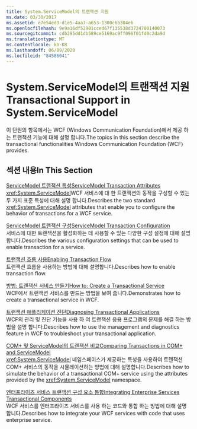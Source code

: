 ```yaml
---
title: System.ServiceModel의 트랜잭션 지원
ms.date: 03/30/2017
ms.assetid: e7e54ed3-d1e5-4aa7-a653-1300c6b304eb
ms.openlocfilehash: 9e9a16df52901cced67f135538d3724700140073
ms.sourcegitcommit: cdb295dd1db589ce5169ac9ff096f01fd0c2da9d
ms.translationtype: MT
ms.contentlocale: ko-KR
ms.lasthandoff: 06/09/2020
ms.locfileid: "84586041"
---
```

# <a name="transactional-support-in-systemservicemodel"></a><span data-ttu-id="e053c-102">System.ServiceModel의 트랜잭션 지원</span><span class="sxs-lookup"><span data-stu-id="e053c-102">Transactional Support in System.ServiceModel</span></span>
<span data-ttu-id="e053c-103">이 단원의 항목에서는 WCF (Windows Communication Foundation)에서 제공 하는 트랜잭션 기능에 대해 설명 합니다.</span><span class="sxs-lookup"><span data-stu-id="e053c-103">The topics in this section describe the transactional functionalities Windows Communication Foundation (WCF) provides.</span></span>  
  
## <a name="in-this-section"></a><span data-ttu-id="e053c-104">섹션 내용</span><span class="sxs-lookup"><span data-stu-id="e053c-104">In This Section</span></span>  
 [<span data-ttu-id="e053c-105">ServiceModel 트랜잭션 특성</span><span class="sxs-lookup"><span data-stu-id="e053c-105">ServiceModel Transaction Attributes</span></span>](servicemodel-transaction-attributes.md)  
 <span data-ttu-id="e053c-106"><xref:System.ServiceModel>WCF 서비스에 대 한 트랜잭션의 동작을 구성할 수 있는 두 가지 표준 특성에 대해 설명 합니다.</span><span class="sxs-lookup"><span data-stu-id="e053c-106">Describes the two standard <xref:System.ServiceModel> attributes that enable you to configure the behavior of transactions for a WCF service.</span></span>  
  
 [<span data-ttu-id="e053c-107">ServiceModel 트랜잭션 구성</span><span class="sxs-lookup"><span data-stu-id="e053c-107">ServiceModel Transaction Configuration</span></span>](servicemodel-transaction-configuration.md)  
 <span data-ttu-id="e053c-108">서비스에 대한 트랜잭션을 활성화하는 데 사용할 수 있는 다양한 구성 설정에 대해 설명합니다.</span><span class="sxs-lookup"><span data-stu-id="e053c-108">Describes the various configuration settings that can be used to enable transaction for a service.</span></span>  
  
 [<span data-ttu-id="e053c-109">트랜잭션 흐름 사용</span><span class="sxs-lookup"><span data-stu-id="e053c-109">Enabling Transaction Flow</span></span>](enabling-transaction-flow.md)  
 <span data-ttu-id="e053c-110">트랜잭션 흐름을 사용하는 방법에 대해 설명합니다.</span><span class="sxs-lookup"><span data-stu-id="e053c-110">Describes how to enable transaction flow.</span></span>  
  
 [<span data-ttu-id="e053c-111">방법: 트랜잭션 서비스 만들기</span><span class="sxs-lookup"><span data-stu-id="e053c-111">How to: Create a Transactional Service</span></span>](how-to-create-a-transactional-service.md)  
 <span data-ttu-id="e053c-112">WCF에서 트랜잭션 서비스를 만드는 방법을 보여 줍니다.</span><span class="sxs-lookup"><span data-stu-id="e053c-112">Demonstrates how to create a transactional service in WCF.</span></span>  
  
 [<span data-ttu-id="e053c-113">트랜잭션 애플리케이션 진단</span><span class="sxs-lookup"><span data-stu-id="e053c-113">Diagnosing Transactional Applications</span></span>](diagnosing-transactional-applications.md)  
 <span data-ttu-id="e053c-114">WCF의 관리 및 진단 기능을 사용 하 여 트랜잭션 응용 프로그램의 문제를 해결 하는 방법을 설명 합니다.</span><span class="sxs-lookup"><span data-stu-id="e053c-114">Describes how to use the management and diagnostics feature in WCF to troubleshoot your transactional application.</span></span>  
  
 [<span data-ttu-id="e053c-115">COM+ 및 ServiceModel의 트랜잭션 비교</span><span class="sxs-lookup"><span data-stu-id="e053c-115">Comparing Transactions in COM+ and ServiceModel</span></span>](comparing-transactions-in-com-and-servicemodel.md)  
 <span data-ttu-id="e053c-116"><xref:System.ServiceModel> 네임스페이스가 제공하는 특성을 사용하여 트랜잭션 COM+ 서비스의 동작을 시뮬레이션하는 방법에 대해 설명합니다.</span><span class="sxs-lookup"><span data-stu-id="e053c-116">Describes how to simulate the behavior of a transactional COM+ service using the attributes provided by the <xref:System.ServiceModel> namespace.</span></span>  
  
 [<span data-ttu-id="e053c-117">엔터프라이즈 서비스 트랜잭션 구성 요소 통합</span><span class="sxs-lookup"><span data-stu-id="e053c-117">Integrating Enterprise Services Transactional Components</span></span>](integrating-enterprise-services-transactional-components.md)  
 <span data-ttu-id="e053c-118">WCF 서비스를 엔터프라이즈 서비스를 사용 하는 코드와 통합 하는 방법에 대해 설명 합니다.</span><span class="sxs-lookup"><span data-stu-id="e053c-118">Describes how to integrate your WCF services with code that uses enterprise service.</span></span>
